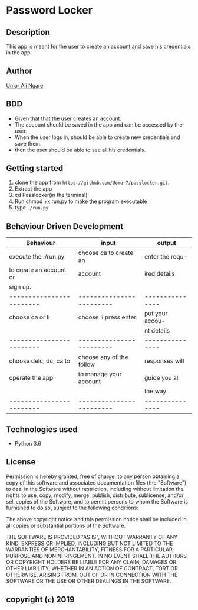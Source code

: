 # Password Locker

## Description

This app is meant for the user to create an account and save his credentials in the app.

## Author

[Umar Ali Ngare](uomarearlie7@gmail.com)

## BDD

* Given that that the user creates an account.
* The account should be saved in the app and can be accessed by the user.
* When the user logs in, should be able to create new credentials and save them.
* then the user should be able to see all his credentials.

## Getting started

1. clone the app from  `https://github.com/Uomar7/passlocker.git`.
2. Extract the app 
3. cd Passlocker(in the terminal)
4. Run chmod +x run.py to make the program executable
5. type `./run.py`

## Behaviour Driven Development

|   Behaviour            |   input                |   output      |
|------------------------|------------------------|---------------|
|execute the ./run.py    | choose ca to create an |enter the requ-|
|to create an account or |account                 |ired details   |
|sign up.                |                        |               |
|------------------------|------------------------|---------------|
|choose ca or li         | choose li press enter  |put your accou-|
|                        |                        |nt details     |
|------------------------|------------------------|---------------|
| choose delc, dc, ca to |choose any of the follow|responses will |
|operate the app         |to manage your account  |guide you all  |
|                        |                        |the way        |
|------------------------|------------------------|---------------|

## Technologies used

* Python 3.6

## License

Permission is hereby granted, free of charge, to any person obtaining a copy of this software and associated documentation files (the "Software"), to deal in the Software without restriction, including without limitation the rights to use, copy, modify, merge, publish, distribute, sublicense, and/or sell copies of the Software, and to permit persons to whom the Software is furnished to do so, subject to the following conditions:

The above copyright notice and this permission notice shall be included in all copies or substantial portions of the Software.

THE SOFTWARE IS PROVIDED "AS IS", WITHOUT WARRANTY OF ANY KIND, EXPRESS OR IMPLIED, INCLUDING BUT NOT LIMITED TO THE WARRANTIES OF MERCHANTABILITY, FITNESS FOR A PARTICULAR PURPOSE AND NONINFRINGEMENT. IN NO EVENT SHALL THE AUTHORS OR COPYRIGHT HOLDERS BE LIABLE FOR ANY CLAIM, DAMAGES OR OTHER LIABILITY, WHETHER IN AN ACTION OF CONTRACT, TORT OR OTHERWISE, ARISING FROM, OUT OF OR IN CONNECTION WITH THE SOFTWARE OR THE USE OR OTHER DEALINGS IN THE SOFTWARE.

## copyright (`c`) 2019